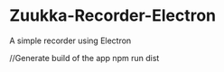 ﻿# Zuukka-Recorder-Electron

A simple recorder using Electron 

//Generate build of the app
npm run dist
